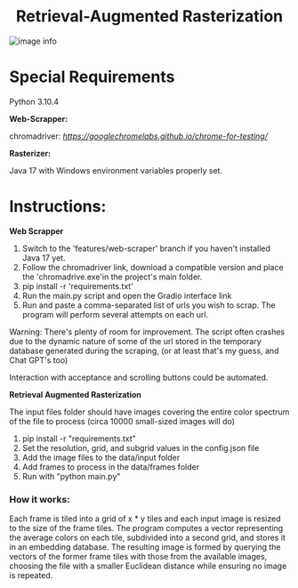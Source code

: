 <h1 style="text-align: center;">Retrieval-Augmented Rasterization</h1>

![image info](./sample_image.png)

# Special Requirements
Python 3.10.4

**Web-Scrapper:**

chromadriver: *https://googlechromelabs.github.io/chrome-for-testing/*

**Rasterizer:**

Java 17 with Windows environment variables properly set. 

# Instructions:

**Web Scrapper**

1. Switch to the 'features/web-scraper' branch if you haven't installed Java 17 yet. 
2. Follow the chromadriver link, download a compatible version and place the 'chromadrive.exe'in the project's main folder.
3. pip install -r 'requirements.txt'
4. Run the main.py script and open the Gradio interface link
5. Run and paste a comma-separated list of urls you wish to scrap. The program will perform several attempts on each url.

Warning:
There's plenty of room for improvement. 
The script often crashes due to the dynamic nature of some of the url stored in the temporary database generated during the scraping, (or at least that's my guess, and Chat GPT's too)

Interaction with acceptance and scrolling buttons could be automated. 

**Retrieval Augmented Rasterization**

The input files folder should have images covering the entire color spectrum of the file to process (circa 10000 small-sized images will do)

1. pip install -r "requirements.txt"
2. Set the resolution, grid, and subgrid values in the config.json file
3. Add the image files to the data/input folder
4. Add frames to process in the data/frames folder
5. Run with "python main.py"

<h3> How it works:</h3>

Each frame is tiled into a grid of x * y tiles and each input image is resized to the size of the frame tiles. The program computes a vector representing the average colors on each tile, subdivided into a second grid, and stores it in an embedding database. The resulting image is formed by querying the vectors of the former frame tiles with those from the available images, choosing the file with a smaller Euclidean distance while ensuring no image is repeated.
